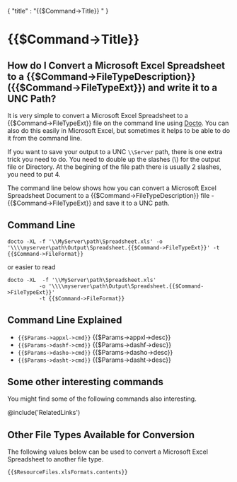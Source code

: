{
    "title" : "{{$Command->Title}} " 
}

{{$Command->Title}}
==

How do I Convert a Microsoft Excel Spreadsheet to a {{$Command->FileTypeDescription}} ({{$Command->FileTypeExt}}) and write it to a UNC Path?         
-

It is very simple to convert a Microsoft Excel Spreadsheet to a {{$Command->FileTypeExt}} file  on the command line using [Docto](https://github.com/tobya/docto). You can also do this easily in Microsoft Excel, but sometimes it helps to be able to do it from the command line.  

If you want to save your output to a UNC `\\Server` path, there is one extra trick you need to do.  You need to double up the slashes (\\) for the output file or Directory.  At the begining of the file path there is usually 2 slashes, you need to put 4. 

The command line below shows how you can convert a Microsoft Excel Spreadsheet Document to a {{$Command->FileTypeDescription}} file - {{$Command->FileTypeExt}} and save it to a UNC path.

Command Line 
-

 ````
 docto -XL -f '\\MyServer\path\Spreadsheet.xls' -o '\\\\myserver\path\Output\Spreadsheet.{{$Command->FileTypeExt}}' -t {{$Command->FileFormat}}
 ````

 or easier to read

  ````
 docto -XL  -f '\\MyServer\path\Spreadsheet.xls' 
            -o '\\\\myserver\path\Output\Spreadsheet.{{$Command->FileTypeExt}}'
            -t {{$Command->FileFormat}}
 ````

Command Line Explained 
-

 - `{{$Params->appxl->cmd}}`   {{$Params->appxl->desc}}
 - `{{$Params->dashf->cmd}}`   {{$Params->dashf->desc}} 
 - `{{$Params->dasho->cmd}}`   {{$Params->dasho->desc}}
 - `{{$Params->dasht->cmd}}`   {{$Params->dasht->desc}}




Some other interesting commands
-

You might find some of the following commands also interesting.

@include('RelatedLinks')  

Other File Types Available for Conversion
-

The following values below can be used to convert a Microsoft Excel Spreadsheet to another file type.


````
{{$ResourceFiles.xlsFormats.contents}}
```` 

